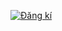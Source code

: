 <a href="https://drive.google.com/file/d/1HdS-0XnLVNOtR2ENN-cafW_afM8Qwk5i/view?usp=sharing"><img src="https://drive.google.com/file/d/1HdS-0XnLVNOtR2ENN-cafW_afM8Qwk5i/view?usp=sharing" title="Đăng kí"/></a>
